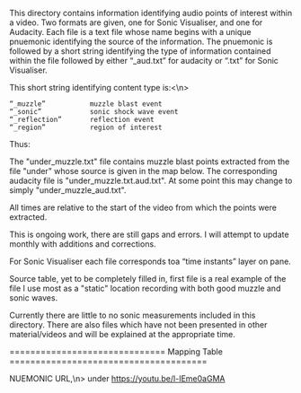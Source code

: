 
This directory contains information identifying audio points of interest within a video.  Two formats are given, one for Sonic Visualiser, and one for Audacity.  Each file is a text file whose name begins with a unique pnuemonic identifying the source of the information.  The pnuemonic is followed by a short string identifying the type of information contained within the file followed by either “_aud.txt” for audacity or “.txt” for Sonic Visualiser.

This short string identifying content type is:<\n>

	“_muzzle”		    muzzle blast event
	“_sonic”		    sonic shock wave event
	“_reflection”		reflection event
	“_region”		    region of interest

Thus:
  
  The "under_muzzle.txt" file contains muzzle blast points extracted from the file "under" whose source
  is given in the map below.  The corresponding audacity file is "under_muzzle.txt.aud.txt".  At some point this
  may change to simply "under_muzzle_aud.txt".
  
All times are relative to the start of the video from which the points were extracted.

This is ongoing work, there are still gaps and errors.  I will attempt to update monthly with additions and corrections.
  
For Sonic Visualiser each file corresponds toa “time instants” layer on pane.

Source table, yet to be completely filled in, first file is a real example of the file I use most as a "static"
location recording with both good muzzle and sonic waves.

Currently there are little to no sonic measurements included in this directory.  There are also files which have not been
presented in other material/videos and will be explained at the appropriate time.

==============================  Mapping Table ======================================

NUEMONIC                     URL,\n>
under                        https://youtu.be/l-IEme0aGMA

